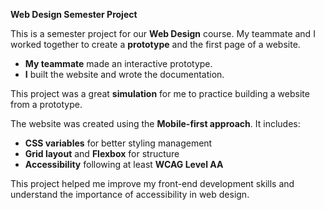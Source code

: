 **Web Design Semester Project**

This is a semester project for our **Web Design** course. My teammate and I worked together to create a **prototype** and the first page of a website.  

- **My teammate** made an interactive prototype.  
- **I** built the website and wrote the documentation.  

This project was a great **simulation** for me to practice building a website from a prototype.  

The website was created using the **Mobile-first approach**. It includes:  

- **CSS variables** for better styling management  
- **Grid layout** and **Flexbox** for structure  
- **Accessibility** following at least **WCAG Level AA**  

This project helped me improve my front-end development skills and understand the importance of accessibility in web design.  
